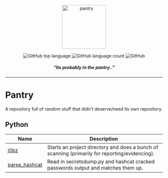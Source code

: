 <p align="center">
  <img alt="pantry" src="https://i.imgur.com/gxJx9P9.png" height="140" />
  <p align="center">
<img alt="GitHub top language" src="https://img.shields.io/github/languages/top/mez-0/pantry?style=flat-square">
<img alt="GitHub language count" src="https://img.shields.io/github/languages/count/mez-0/pantry?style=flat-square">
<img alt="GitHub" src="https://img.shields.io/github/license/mez-0/pantry?style=flat-square">
    </p>
</p>
<h5 align="center"><i>"Its probably in the pantry.."</i></h5>

***

# Pantry

A repository full of random stuff that didn't deserve/need its own repository.

## Python

| Name                                   | Description                                                  |
| -------------------------------------- | ------------------------------------------------------------ |
| [j0bz](/python/j0bz)                   | Starts an project directory and does a bunch of scanning (primarily for reporting/evidencing). |
| [parse_hashcat](/python/parse_hashcat) | Read in secretsdump.py and hashcat cracked passwords output and matches them up. |

